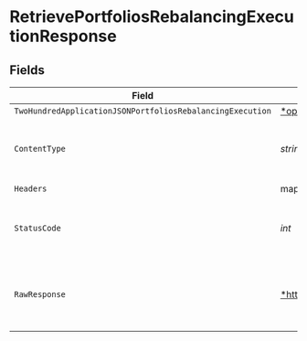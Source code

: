 # RetrievePortfoliosRebalancingExecutionResponse


## Fields

| Field                                                                                                                                                                                      | Type                                                                                                                                                                                       | Required                                                                                                                                                                                   | Description                                                                                                                                                                                |
| ------------------------------------------------------------------------------------------------------------------------------------------------------------------------------------------ | ------------------------------------------------------------------------------------------------------------------------------------------------------------------------------------------ | ------------------------------------------------------------------------------------------------------------------------------------------------------------------------------------------ | ------------------------------------------------------------------------------------------------------------------------------------------------------------------------------------------ |
| `TwoHundredApplicationJSONPortfoliosRebalancingExecution`                                                                                                                                  | [*operations.RetrievePortfoliosRebalancingExecutionPortfoliosRebalancingExecution](../../../pkg/models/operations/retrieveportfoliosrebalancingexecutionportfoliosrebalancingexecution.md) | :heavy_minus_sign:                                                                                                                                                                         | Portfolios                                                                                                                                                                                 |
| `ContentType`                                                                                                                                                                              | *string*                                                                                                                                                                                   | :heavy_check_mark:                                                                                                                                                                         | HTTP response content type for this operation                                                                                                                                              |
| `Headers`                                                                                                                                                                                  | map[string][]*string*                                                                                                                                                                      | :heavy_check_mark:                                                                                                                                                                         | N/A                                                                                                                                                                                        |
| `StatusCode`                                                                                                                                                                               | *int*                                                                                                                                                                                      | :heavy_check_mark:                                                                                                                                                                         | HTTP response status code for this operation                                                                                                                                               |
| `RawResponse`                                                                                                                                                                              | [*http.Response](https://pkg.go.dev/net/http#Response)                                                                                                                                     | :heavy_check_mark:                                                                                                                                                                         | Raw HTTP response; suitable for custom response parsing                                                                                                                                    |